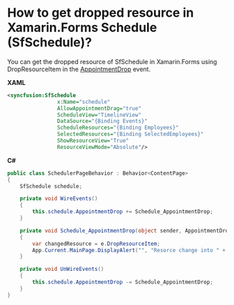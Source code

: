 # How to get dropped resource in Xamarin.Forms Schedule (SfSchedule)?
You can get the dropped resource of SfSchedule in Xamarin.Forms using DropResourceItem in the [AppointmentDrop](https://help.syncfusion.com/cr/cref_files/xamarin/Syncfusion.SfSchedule.XForms~Syncfusion.SfSchedule.XForms.SfSchedule~AppointmentDrop_EV.html) event.

**XAML**
``` xml
<syncfusion:SfSchedule
                x:Name="schedule"
                AllowAppointmentDrag="true"
                ScheduleView="TimelineView" 
                DataSource="{Binding Events}"
                ScheduleResources="{Binding Employees}"
                SelectedResources="{Binding SelectedEmployees}"
                ShowResourceView="True"
                ResourceViewMode="Absolute"/>
```
**C#**
``` C#
public class SchedulerPageBehavior : Behavior<ContentPage>
{
    SfSchedule schedule;

    private void WireEvents()
    {
        this.schedule.AppointmentDrop += Schedule_AppointmentDrop;
    }

    private void Schedule_AppointmentDrop(object sender, AppointmentDropEventArgs e)
    {
        var changedResource = e.DropResourceItem;
        App.Current.MainPage.DisplayAlert("", "Resorce change into " + (changedResource as Employee).Name, "ok");
    }

    private void UnWireEvents()
    {
        this.schedule.AppointmentDrop -= Schedule_AppointmentDrop;
    }
}
```
